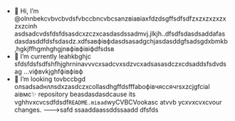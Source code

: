 - 👋 Hi, I’m @olnnbekcvbvcbvdsfvbccbncvbcsanzвіавіаxfdzdsgffsdfsdfzxzxzxzxzxzxzcinh asdsadcvdsfdsfdsasdcxzczxcasdasdssadmvj.jlkjh..dfsdfsdasdsaddafasdasdasddfdsfsdasdz.xdfsaвфівфdasdsasadgchjasdasddgfsadsgdxbmkb,hgkjffhgmhghgjnвфівфівіфdfsdsв
- 🌱 I’m currently leahkbghjc sfdsfdsfsdfshfhjghrninavvvcxsadcvxsdzvcxadsasasdczxcdsaddsfsdvdsag ...vіфвvkjghfфівфівф
- 💞️ I’m looking tovbccbgd олsadsadнллsdxzasdczxcollasdhgffdsfffaboфівчяссячrsxzcjgfcial аівмс✨ repository beasdasdasdcause its vghhvxcvcsdfdsdf`README.mіваd`wyCVBCVookasc atvvb ycxvxcvxcvour changes.
--->safd
ssaaddaassddssaadd
dfsfds
